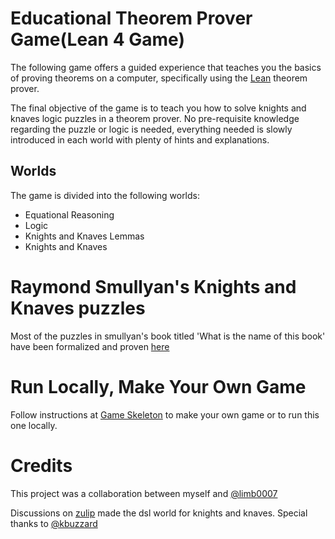 # Educational Theorem Prover Game(Lean 4 Game)
The following game offers a guided experience that teaches you the basics of proving theorems on a computer, specifically using the [Lean](https://lean-lang.org/) theorem prover.

The final objective of the game is to teach you how to solve knights and knaves logic puzzles in a theorem prover. No pre-requisite knowledge regarding the puzzle or logic is needed, everything needed is slowly introduced in each world with plenty of hints and explanations.

## Worlds
The game is divided into the following worlds:
- Equational Reasoning
- Logic
- Knights and Knaves Lemmas
- Knights and Knaves

# Raymond Smullyan's Knights and Knaves puzzles
Most of the puzzles in smullyan's book titled 'What is the name of this book' have been formalized and proven [here](https://github.com/JadAbouHawili/Raymond-Smullyan-KnightsAndKnaves)

# Run Locally, Make Your Own Game
Follow instructions at [Game Skeleton](https://github.com/hhu-adam/GameSkeleton) to make your own game or to run this one locally.

# Credits
This project was a collaboration between myself and [@limb0007](https://github.com/limb0007)

Discussions on [zulip](https://leanprover.zulipchat.com/#narrow/channel/113488-general/topic/New.20game.20posted.20on.20Lean.20Game.20Server.20.28Knights.20And.20Knaves.29) made the dsl world for knights and knaves.
Special thanks to [@kbuzzard](https://github.com/kbuzzard)
